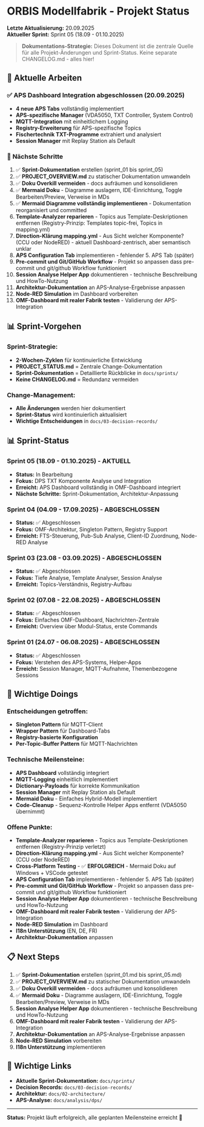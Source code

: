 # ORBIS Modellfabrik - Projekt Status

**Letzte Aktualisierung:** 20.09.2025  
**Aktueller Sprint:** Sprint 05 (18.09 - 01.10.2025)

> **Dokumentations-Strategie:** Dieses Dokument ist die zentrale Quelle für alle Projekt-Änderungen und Sprint-Status. Keine separate CHANGELOG.md - alles hier!

## 🚀 Aktuelle Arbeiten

### ✅ **APS Dashboard Integration abgeschlossen** (20.09.2025)
- **4 neue APS Tabs** vollständig implementiert
- **APS-spezifische Manager** (VDA5050, TXT Controller, System Control)
- **MQTT-Integration** mit einheitlichem Logging
- **Registry-Erweiterung** für APS-spezifische Topics
- **Fischertechnik TXT-Programme** extrahiert und analysiert
- **Session Manager** mit Replay Station als Default

### 🔄 **Nächste Schritte**
1. ✅ **Sprint-Dokumentation** erstellen (sprint_01 bis sprint_05)
2. ✅ **PROJECT_OVERVIEW.md** zu statischer Dokumentation umwandeln
3. ✅ **Doku Overkill vermeiden** - docs aufräumen und konsolidieren
4. ✅ **Mermaid Doku** - Diagramme auslagern, IDE-Einrichtung, Toggle Bearbeiten/Preview, Verweise in MDs
5. ✅ **Mermaid Diagramme vollständig implementieren** - Dokumentation reorganisiert und committed
6. **Template-Analyzer reparieren** - Topics aus Template-Deskriptionen entfernen (Registry-Prinzip: Templates topic-frei, Topics in mapping.yml)
7. **Direction-Klärung mapping.yml** - Aus Sicht welcher Komponente? (CCU oder NodeRED) - aktuell Dashboard-zentrisch, aber semantisch unklar
8. **APS Configuration Tab** implementieren - fehlender 5. APS Tab (später)
9. **Pre-commit und Git/GitHub Workflow** - Projekt so anpassen dass pre-commit und git/github Workflow funktioniert
10. **Session Analyse Helper App** dokumentieren - technische Beschreibung und HowTo-Nutzung
11. **Architektur-Dokumentation** an APS-Analyse-Ergebnisse anpassen
12. **Node-RED Simulation** im Dashboard vorbereiten
13. **OMF-Dashboard mit realer Fabrik testen** - Validierung der APS-Integration

## 📊 Sprint-Vorgehen

### **Sprint-Strategie:**
- **2-Wochen-Zyklen** für kontinuierliche Entwicklung
- **PROJECT_STATUS.md** = Zentrale Change-Dokumentation
- **Sprint-Dokumentation** = Detaillierte Rückblicke in `docs/sprints/`
- **Keine CHANGELOG.md** = Redundanz vermeiden

### **Change-Management:**
- **Alle Änderungen** werden hier dokumentiert
- **Sprint-Status** wird kontinuierlich aktualisiert
- **Wichtige Entscheidungen** in `docs/03-decision-records/`

## 📊 Sprint-Status

### Sprint 05 (18.09 - 01.10.2025) - **AKTUELL**
- **Status:** In Bearbeitung
- **Fokus:** DPS TXT Komponente Analyse und Integration
- **Erreicht:** APS Dashboard vollständig in OMF-Dashboard integriert
- **Nächste Schritte:** Sprint-Dokumentation, Architektur-Anpassung

### Sprint 04 (04.09 - 17.09.2025) - **ABGESCHLOSSEN**
- **Status:** ✅ Abgeschlossen
- **Fokus:** OMF-Architektur, Singleton Pattern, Registry Support
- **Erreicht:** FTS-Steuerung, Pub-Sub Analyse, Client-ID Zuordnung, Node-RED Analyse

### Sprint 03 (23.08 - 03.09.2025) - **ABGESCHLOSSEN**
- **Status:** ✅ Abgeschlossen
- **Fokus:** Tiefe Analyse, Template Analyser, Session Analyse
- **Erreicht:** Topics-Verständnis, Registry-Aufbau

### Sprint 02 (07.08 - 22.08.2025) - **ABGESCHLOSSEN**
- **Status:** ✅ Abgeschlossen
- **Fokus:** Einfaches OMF-Dashboard, Nachrichten-Zentrale
- **Erreicht:** Overview über Modul-Status, erste Commands

### Sprint 01 (24.07 - 06.08.2025) - **ABGESCHLOSSEN**
- **Status:** ✅ Abgeschlossen
- **Fokus:** Verstehen des APS-Systems, Helper-Apps
- **Erreicht:** Session Manager, MQTT-Aufnahme, Themenbezogene Sessions

## 🎯 Wichtige Doings

### **Entscheidungen getroffen:**
- **Singleton Pattern** für MQTT-Client
- **Wrapper Pattern** für Dashboard-Tabs
- **Registry-basierte Konfiguration**
- **Per-Topic-Buffer Pattern** für MQTT-Nachrichten

### **Technische Meilensteine:**
- **APS Dashboard** vollständig integriert
- **MQTT-Logging** einheitlich implementiert
- **Dictionary-Payloads** für korrekte Kommunikation
- **Session Manager** mit Replay Station als Default
- **Mermaid Doku** - Einfaches Hybrid-Modell implementiert
- **Code-Cleanup** - Sequenz-Kontrolle Helper Apps entfernt (VDA5050 übernimmt)

### **Offene Punkte:**
- **Template-Analyzer reparieren** - Topics aus Template-Deskriptionen entfernen (Registry-Prinzip verletzt)
- **Direction-Klärung mapping.yml** - Aus Sicht welcher Komponente? (CCU oder NodeRED)
- **Cross-Platform Testing** - ✅ **ERFOLGREICH** - Mermaid Doku auf Windows + VSCode getestet
- **APS Configuration Tab** implementieren - fehlender 5. APS Tab (später)
- **Pre-commit und Git/GitHub Workflow** - Projekt so anpassen dass pre-commit und git/github Workflow funktioniert
- **Session Analyse Helper App** dokumentieren - technische Beschreibung und HowTo-Nutzung
- **OMF-Dashboard mit realer Fabrik testen** - Validierung der APS-Integration
- **Node-RED Simulation** im Dashboard
- **I18n Unterstützung** (EN, DE, FR)
- **Architektur-Dokumentation** anpassen

## 📋 Next Steps

1. ✅ **Sprint-Dokumentation** erstellen (sprint_01.md bis sprint_05.md)
2. ✅ **PROJECT_OVERVIEW.md** zu statischer Dokumentation umwandeln
3. ✅ **Doku Overkill vermeiden** - docs aufräumen und konsolidieren
4. ✅ **Mermaid Doku** - Diagramme auslagern, IDE-Einrichtung, Toggle Bearbeiten/Preview, Verweise in MDs
5. **Session Analyse Helper App** dokumentieren - technische Beschreibung und HowTo-Nutzung
6. **OMF-Dashboard mit realer Fabrik testen** - Validierung der APS-Integration
7. **Architektur-Dokumentation** an APS-Analyse-Ergebnisse anpassen
8. **Node-RED Simulation** vorbereiten
9. **I18n Unterstützung** implementieren

## 🔗 Wichtige Links

- **Aktuelle Sprint-Dokumentation:** `docs/sprints/`
- **Decision Records:** `docs/03-decision-records/`
- **Architektur:** `docs/02-architecture/`
- **APS-Analyse:** `docs/analysis/dps/`

---

**Status:** Projekt läuft erfolgreich, alle geplanten Meilensteine erreicht 🎉
